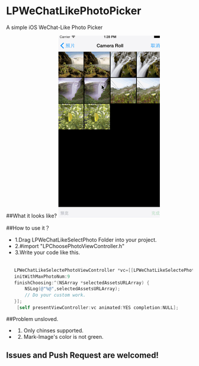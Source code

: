 # LPWeChatLikePhotoPicker
A simple iOS WeChat-Like Photo Picker

##What it looks like?
![](/Demo.gif)

##How to use it？

* 1.Drag LPWeChatLikeSelectPhoto Folder into your project.
* 2.#import "LPChoosePhotoViewController.h"
* 3.Write your code like this.
~~~objective-c

   LPWeChatLikeSelectePhotoViewController *vc=[[LPWeChatLikeSelectePhotoViewController alloc]
   initWithMaxPhotoNum:9 
   finishChoosing:^(NSArray *selectedAssetsURLArray) {
       NSLog(@"%@",selectedAssetsURLArray);
       // Do your custom work.
   }];
    [self presentViewController:vc animated:YES completion:NULL];

~~~
##Problem unsloved.
* 1. Only chinses supported.
* 2. Mark-Image's color is not green.

## Issues and Push Request are welcomed!
